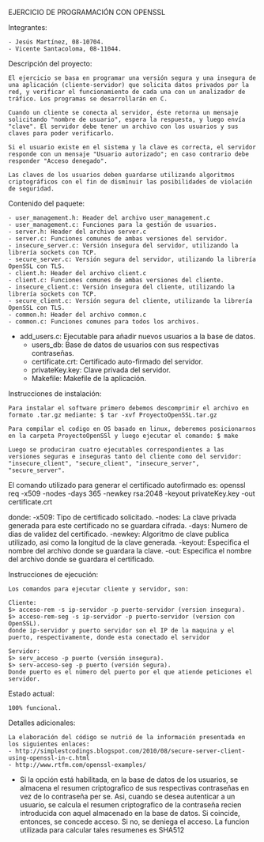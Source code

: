 EJERCICIO DE PROGRAMACIÓN CON OPENSSL

Integrantes:

	- Jesús Martínez, 08-10704.
	- Vicente Santacoloma, 08-11044.

Descripción del proyecto:

	El ejercicio se basa en programar una versión segura y una insegura de una aplicación (cliente-servidor) que solicita datos privados por la red, y verificar el funcionamiento de cada una con un analizador de tráfico. Los programas se desarrollarán en C.

 	Cuando un cliente se conecta al servidor, éste retorna un mensaje solicitando "nombre de usuario", espera la respuesta, y luego envía "clave". El servidor debe tener un archivo con los usuarios y sus claves para poder verificarlo.
	
	Si el usuario existe en el sistema y la clave es correcta, el servidor responde con un mensaje "Usuario autorizado"; en caso contrario debe responder "Acceso denegado".

	Las claves de los usuarios deben guardarse utilizando algoritmos criptográficos con el fin de disminuir las posibilidades de violación de seguridad.

Contenido del paquete:

	- user_management.h: Header del archivo user_management.c
	- user_management.c: Funciones para la gestión de usuarios.
	- server.h: Header del archivo server.c
	- server.c: Funciones comunes de ambas versiones del servidor.
	- insecure_server.c: Versión insegura del servidor, utilizando la librería sockets con TCP.
	- secure_server.c: Versión segura del servidor, utilizando la librería OpenSSL con TLS.
	- client.h: Header del archivo client.c
	- client.c: Funciones comunes de ambas versiones del cliente.
	- insecure_client.c: Versión insegura del cliente, utilizando la librería sockets con TCP.
	- secure_client.c: Versión segura del cliente, utilizando la librería OpenSSL con TLS.
	- common.h: Header del archivo common.c
	- common.c: Funciones comunes para todos los archivos.
  - add_users.c: Ejecutable para añadir nuevos usuarios a la base de datos.
	- users_db: Base de datos de usuarios con sus respectivas contraseñas.
	- certificate.crt: Certificado auto-firmado del servidor.
	- privateKey.key: Clave privada del servidor.
	- Makefile: Makefile de la aplicación.

Instrucciones de instalación:

	Para instalar el software primero debemos descomprimir el archivo en formato .tar.gz mediante: $ tar -xvf ProyectoOpenSSL.tar.gz

	Para compilar el codigo en OS basado en linux, deberemos posicionarnos en la carpeta ProyectoOpenSSl y luego ejecutar el comando: $ make

	Luego se produciran cuatro ejecutables correspondientes a las versiones seguras e inseguras tanto del cliente como del servidor:
	"insecure_client", "secure_client", "insecure_server", "secure_server".

  El comando utilizado para generar el certificado autofirmado es:
  openssl req -x509 -nodes -days 365 -newkey rsa:2048 -keyout privateKey.key -out certificate.crt
  
  donde:
    -x509: Tipo de certificado solicitado.
    -nodes: La clave privada generada para este certificado no se guardara cifrada.
    -days: Numero de dias de validez del certificado.
    -newkey: Algoritmo de clave publica utilizado, asi como la longitud de la clave
             generada.
    -keyout: Especifica el nombre del archivo donde se guardara la clave.
    -out: Especifica el nombre del archivo donde se guardara el certificado.

Instrucciones de ejecución:

	Los comandos para ejecutar cliente y servidor, son:

	Cliente:
	$> acceso-rem -s ip-servidor -p puerto-servidor (version insegura).
	$> acceso-rem-seg -s ip-servidor -p puerto-servidor (version con OpenSSL).
	donde ip-servidor y puerto servidor son el IP de la maquina y el puerto, respectivamente, donde esta conectado el servidor

	Servidor:
	$> serv_acceso -p puerto (versión insegura).
	$> serv-acceso-seg -p puerto (versión segura).
	Donde puerto es el número del puerto por el que atiende peticiones el servidor.

Estado actual:

	100% funcional.

Detalles adicionales:

	La elaboración del código se nutrió de la información presentada en los siguientes enlaces:
	- http://simplestcodings.blogspot.com/2010/08/secure-server-client-using-openssl-in-c.html
	- http://www.rtfm.com/openssl-examples/
  - Si la opción está habilitada, en la base de datos de los usuarios, se almacena
    el resumen criptografico de sus respectivas contraseñas en vez de lo contraseña
    per se. Asi, cuando se desea autenticar a un usuario, se calcula el resumen
    criptografico de la contraseña recien introducida con aquel almacenado en
    la base de datos. Si coincide, entonces, se concede acceso. Si no, se deniega
    el acceso. La funcion utilizada para calcular tales resumenes es SHA512